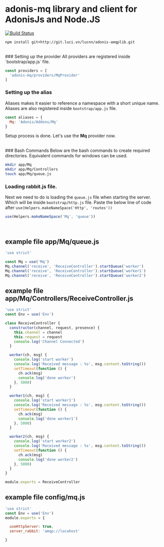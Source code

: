 # adonis-mq library and client for AdonisJs and Node.JS

[![Build Status](https://travis-ci.org/squaremo/amqp.node.png)](https://travis-ci.org/squaremo/amqp.node)

    npm install git+http://git.luci.vn/lucnn/adonis-amqplib.git
<br>
### Setting up the provider
All providers are registered inside `bootstrap/app.js` file.

```javascript
const providers = [
  'adonis-mq/providers/MqProvider'
]
```

### Setting up the alias
Aliases makes it easier to reference a namespace with a short unique name. Aliases are also registered inside `bootstrap/app.js` file.

```javascript
const aliases = {
  Mq: 'Adonis/Addons/Mq'
}
```

Setup process is done. Let's use the **Mq** provider now.

<br>
### Bash Commands
Below are the bash commands to create required directories. Equivalent commands for windows can be used.

```bash
mkdir app/Mq
mkdir app/Mq/Controllers
touch app/Mq/queue.js
```

### Loading rabbit.js file.
Next we need to do is loading the `queue.js` file when starting the server. Which will be inside `bootstrap/http.js` file.
Paste the below line of code after `use(Helpers.makeNameSpace('Http', 'routes'))`

```javascript
use(Helpers.makeNameSpace('Mq', 'queue'))
```
<br>

## example file app/Mq/queue.js

```javascript
'use strict'

const Mq = use('Mq')
Mq.channel('receive', 'ReceiveController').startQueue('worker')
Mq.channel('receive', 'ReceiveController').startQueue('worker1')
Mq.channel('receive', 'ReceiveController').startQueue('worker2')
```

## example file app/Mq/Controllers/ReceiveController.js

```javascript
'use strict'
const Env = use('Env')

class ReceiveController {
  constructor(channel, request, presence) {
    this.channel = channel
    this.request = request
    console.log('Channel Connected')
  }

  worker(ch, msg) {
    console.log('start worker')
    console.log('Received message : %s', msg.content.toString())
    setTimeout(function () {
      ch.ack(msg)
      console.log('done worker')
    }, 5000)
  }

  worker1(ch, msg) {
    console.log('start worker1')
    console.log('Received message : %s', msg.content.toString())
    setTimeout(function () {
      ch.ack(msg)
      console.log('done worker1')
    }, 5000)
  }

  worker2(ch, msg) {
    console.log('start worker2')
    console.log('Received message : %s', msg.content.toString())
    setTimeout(function () {
      ch.ack(msg)
      console.log('done worker2')
    }, 5000)
  }
}

module.exports = ReceiveController
```

## example file config/mq.js

```javascript
'use strict'
const Env = use('Env')
module.exports = {

  useHttpServer: true,
  server_rabbit: 'amqp://locahost'

}

```
